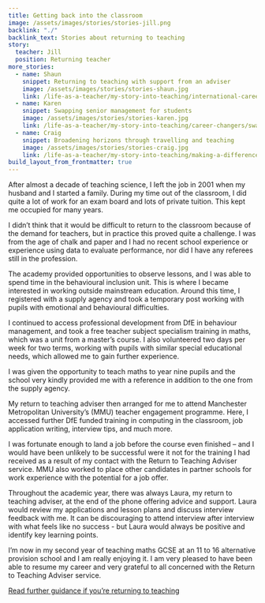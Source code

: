 ```yaml
---
title: Getting back into the classroom
image: /assets/images/stories/stories-jill.png
backlink: "./"
backlink_text: Stories about returning to teaching
story:
  teacher: Jill
  position: Returning teacher
more_stories:
  - name: Shaun
    snippet: Returning to teaching with support from an adviser
    image: /assets/images/stories/stories-shaun.jpg
    link: /life-as-a-teacher/my-story-into-teaching/international-career-changers/returning-to-teaching-with-support-from-an-adviser
  - name: Karen
    snippet: Swapping senior management for students
    image: /assets/images/stories/stories-karen.jpg
    link: /life-as-a-teacher/my-story-into-teaching/career-changers/swapping-senior-management-for-students
  - name: Craig
    snippet: Broadening horizons through travelling and teaching
    image: /assets/images/stories/stories-craig.jpg
    link: /life-as-a-teacher/my-story-into-teaching/making-a-difference/broadening-horizons-through-travelling-and-teaching
build_layout_from_frontmatter: true
---
```


 After almost a decade of teaching science, I Ieft the job in 2001 when my husband and I started a family. During my time out of the classroom, I did quite a lot of work for an exam board and lots of private tuition. This kept me occupied for many years.

I didn’t think that it would be difficult to return to the classroom because of the demand for teachers, but in practice this proved quite a challenge. I was from the age of chalk and paper and I had no recent school experience or experience using data to evaluate performance, nor did I have any referees still in the profession.

The academy provided opportunities to observe lessons, and I was able to spend time in the behavioural inclusion unit. This is where I became interested in working outside mainstream education. Around this time, I registered with a supply agency and took a temporary post working with pupils with emotional and behavioural difficulties.

I continued to access professional development from DfE in behaviour management, and took a free teacher subject specialism training in maths, which was a unit from a master’s course. I also volunteered two days per week for two terms, working with pupils with similar special educational needs, which allowed me to gain further experience.

I was given the opportunity to teach maths to year nine pupils and the school very kindly provided me with a reference in addition to the one from the supply agency.

My return to teaching adviser then arranged for me to attend Manchester Metropolitan University’s (MMU) teacher engagement programme. Here, I accessed further DfE funded training in computing in the classroom, job application writing, interview tips, and much more.

I was fortunate enough to land a job before the course even finished – and I would have been unlikely to be successful were it not for the training I had received as a result of my contact with the Return to Teaching Adviser service. MMU also worked to place other candidates in partner schools for work experience with the potential for a job offer.

Throughout the academic year, there was always Laura, my return to teaching adviser, at the end of the phone offering advice and support. Laura would review my applications and lesson plans and discuss interview feedback with me. It can be discouraging to attend interview after interview with what feels like no success - but Laura would always be positive and identify key learning points.

I’m now in my second year of teaching maths GCSE at an 11 to 16 alternative provision school and I am really enjoying it. I am very pleased to have been able to resume my career and very grateful to all concerned with the Return to Teaching Adviser service.

[Read further guidance if you’re returning to teaching](/returning-to-teaching)
